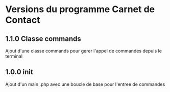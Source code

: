 # Versions du programme Carnet de Contact

## 1.1.0 Classe commands

Ajout d'une classe commands pour gerer l'appel de commandes depuis le terminal

## 1.0.0 init

Ajout d'un main .php avec une boucle de base pour l'entree de commandes